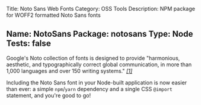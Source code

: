 ﻿Title: Noto Sans Web Fonts
Category: OSS Tools
Description: NPM package for WOFF2 formatted Noto Sans fonts

Name: NotoSans
Package: notosans
Type: Node
Tests: false
---

Google's Noto collection of fonts is designed to provide "harmonious, aesthetic, and typographically correct global communication, in more than 1,000 languages and over 150 writing systems." *[[1]](https://fonts.google.com/noto)*

Including the Noto Sans font in your Node-built application is now easier than ever: a simple `npm`/`yarn` dependency and a single CSS `@import` statement, and you're good to go!